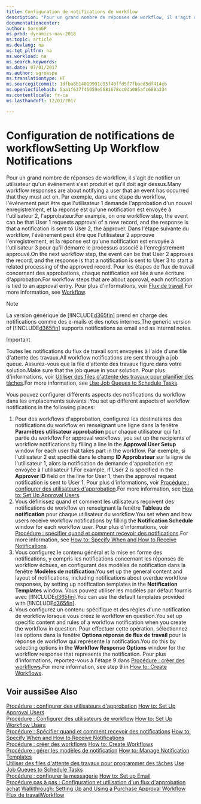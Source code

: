 ```yaml
---
title: Configuration de notifications de workflow
description: "Pour un grand nombre de réponses de workflow, il s'agit de notifier un utilisateur qu'un événement s'est produit et qu'il doit agir dessus. Par exemple, dans une étape du workflow, l'événement peut être que l'utilisateur 1 demande l'approbation d'un nouvel enregistrement, et la réponse est qu'une notification est envoyée à l'utilisateur 2, l'approbateur. Dans l'étape suivante du workflow, l'événement peut être que l'utilisateur 2 approuve l'enregistrement, et la réponse est qu'une notification est envoyée à l'utilisateur 3 pour qu'il démarre le processus associé à l'enregistrement approuvé. Pour les étapes de flux de travail concernant des approbations, chaque notification est liée à une écriture d'approbation."
documentationcenter: 
author: SorenGP
ms.prod: dynamics-nav-2018
ms.topic: article
ms.devlang: na
ms.tgt_pltfrm: na
ms.workload: na
ms.search.keywords: 
ms.date: 07/01/2017
ms.author: sgroespe
ms.translationtype: HT
ms.sourcegitcommit: 1dfba8b14019991c95f40ffd5f7fbaed5df414eb
ms.openlocfilehash: 5aa1f637f45059e5681678cc0da085afc680a334
ms.contentlocale: fr-ca
ms.lasthandoff: 12/01/2017

---
```

# <a name="setting-up-workflow-notifications"></a><span data-ttu-id="1086d-106">Configuration de notifications de workflow</span><span class="sxs-lookup"><span data-stu-id="1086d-106">Setting Up Workflow Notifications</span></span>
<span data-ttu-id="1086d-107">Pour un grand nombre de réponses de workflow, il s'agit de notifier un utilisateur qu'un événement s'est produit et qu'il doit agir dessus.</span><span class="sxs-lookup"><span data-stu-id="1086d-107">Many workflow responses are about notifying a user that an event has occurred that they must act on.</span></span> <span data-ttu-id="1086d-108">Par exemple, dans une étape du workflow, l'événement peut être que l'utilisateur 1 demande l'approbation d'un nouvel enregistrement, et la réponse est qu'une notification est envoyée à l'utilisateur 2, l'approbateur.</span><span class="sxs-lookup"><span data-stu-id="1086d-108">For example, on one workflow step, the event can be that User 1 requests approval of a new record, and the response is that a notification is sent to User 2, the approver.</span></span> <span data-ttu-id="1086d-109">Dans l'étape suivante du workflow, l'événement peut être que l'utilisateur 2 approuve l'enregistrement, et la réponse est qu'une notification est envoyée à l'utilisateur 3 pour qu'il démarre le processus associé à l'enregistrement approuvé.</span><span class="sxs-lookup"><span data-stu-id="1086d-109">On the next workflow step, the event can be that User 2 approves the record, and the response is that a notification is sent to User 3 to start a related processing of the approved record.</span></span> <span data-ttu-id="1086d-110">Pour les étapes de flux de travail concernant des approbations, chaque notification est liée à une écriture d'approbation.</span><span class="sxs-lookup"><span data-stu-id="1086d-110">For workflow steps that are about approval, each notification is tied to an approval entry.</span></span> <span data-ttu-id="1086d-111">Pour plus d'informations, voir [Flux de travail](across-workflow.md).</span><span class="sxs-lookup"><span data-stu-id="1086d-111">For more information, see [Workflow](across-workflow.md).</span></span>  

> [!NOTE]  
>  <span data-ttu-id="1086d-112">La version générique de [!INCLUDE[d365fin](includes/d365fin_md.md)] prend en charge des notifications comme des e\-mails et des notes internes.</span><span class="sxs-lookup"><span data-stu-id="1086d-112">The generic version of [!INCLUDE[d365fin](includes/d365fin_md.md)] supports notifications as email and as internal notes.</span></span>  

> [!IMPORTANT]  
>  <span data-ttu-id="1086d-113">Toutes les notifications du flux de travail sont envoyées à l'aide d'une file d'attente des travaux.</span><span class="sxs-lookup"><span data-stu-id="1086d-113">All workflow notifications are sent through a job queue.</span></span> <span data-ttu-id="1086d-114">Assurez-vous que la file d'attente des travaux figure dans votre solution.</span><span class="sxs-lookup"><span data-stu-id="1086d-114">Make sure that the job queue in your solution.</span></span> <span data-ttu-id="1086d-115">Pour plus d'informations, voir [Utiliser des files d'attente des travaux pour planifier des tâches](admin-job-queues-schedule-tasks.md).</span><span class="sxs-lookup"><span data-stu-id="1086d-115">For more information, see [Use Job Queues to Schedule Tasks](admin-job-queues-schedule-tasks.md).</span></span>

<span data-ttu-id="1086d-116">Vous pouvez configurer différents aspects des notifications du workflow dans les emplacements suivants :</span><span class="sxs-lookup"><span data-stu-id="1086d-116">You set up different aspects of workflow notifications in the following places:</span></span>  

1.  <span data-ttu-id="1086d-117">Pour des workflows d'approbation, configurez les destinataires des notifications du workflow en renseignant une ligne dans la fenêtre **Paramètres utilisateur approbation** pour chaque utilisateur qui fait partie du workflow.</span><span class="sxs-lookup"><span data-stu-id="1086d-117">For approval workflows, you set up the recipients of workflow notifications by filling a line in the **Approval User Setup** window for each user that takes part in the workflow.</span></span> <span data-ttu-id="1086d-118">Par exemple, si l'utilisateur 2 est spécifié dans le champ **ID Approbateur** sur la ligne de l'utilisateur 1, alors la notification de demande d'approbation est envoyée à l'utilisateur 1.</span><span class="sxs-lookup"><span data-stu-id="1086d-118">For example, if User 2 is specified in the **Approver ID** field on the line for User 1, then the approval request notification is sent to User 1.</span></span> <span data-ttu-id="1086d-119">Pour plus d'informations, voir [Procédure : configurer des utilisateurs d'approbation](across-how-to-set-up-approval-users.md).</span><span class="sxs-lookup"><span data-stu-id="1086d-119">For more information, see [How to: Set Up Approval Users](across-how-to-set-up-approval-users.md).</span></span>  
2.  <span data-ttu-id="1086d-120">Vous définissez quand et comment les utilisateurs reçoivent des notifications de workflow en renseignant la fenêtre **Tableau de notification** pour chaque utilisateur du workflow.</span><span class="sxs-lookup"><span data-stu-id="1086d-120">You set when and how users receive workflow notifications by filling the **Notification Schedule** window for each workflow user.</span></span> <span data-ttu-id="1086d-121">Pour plus d'informations, voir [Procédure : spécifier quand et comment recevoir des notifications](across-how-to-specify-when-and-how-to-receive-notifications.md).</span><span class="sxs-lookup"><span data-stu-id="1086d-121">For more information, see [How to: Specify When and How to Receive Notifications](across-how-to-specify-when-and-how-to-receive-notifications.md).</span></span>  
3.  <span data-ttu-id="1086d-122">Vous configurez le contenu général et la mise en forme des notifications, y compris les notifications concernant les réponses de workflow échues, en configurant des modèles de notification dans la fenêtre **Modèles de notification**.</span><span class="sxs-lookup"><span data-stu-id="1086d-122">You set up the general content and layout of notifications, including notifications about overdue workflow responses, by setting up notification templates in the **Notification Templates** window.</span></span> <span data-ttu-id="1086d-123">Vous pouvez utiliser les modèles par défaut fournis avec [!INCLUDE[d365fin](includes/d365fin_md.md)].</span><span class="sxs-lookup"><span data-stu-id="1086d-123">You can use the default templates provided with [!INCLUDE[d365fin](includes/d365fin_md.md)].</span></span>  
4.  <span data-ttu-id="1086d-124">Vous configurez un contenu spécifique et des règles d'une notification de workflow lorsque vous créez le workflow en question.</span><span class="sxs-lookup"><span data-stu-id="1086d-124">You set up specific content and rules of a workflow notification when you create the workflow in question.</span></span> <span data-ttu-id="1086d-125">Pour effectuer cette opération, sélectionnez les options dans la fenêtre **Options réponse de flux de travail** pour la réponse de workflow qui représente la notification.</span><span class="sxs-lookup"><span data-stu-id="1086d-125">You do this by selecting options in the **Workflow Response Options** window for the workflow response that represents the notification.</span></span> <span data-ttu-id="1086d-126">Pour plus d'informations, reportez-vous à l'étape 9 dans [Procédure : créer des workflows](across-how-to-create-workflows.md).</span><span class="sxs-lookup"><span data-stu-id="1086d-126">For more information, see step 9 in [How to: Create Workflows](across-how-to-create-workflows.md).</span></span>  

## <a name="see-also"></a><span data-ttu-id="1086d-127">Voir aussi</span><span class="sxs-lookup"><span data-stu-id="1086d-127">See Also</span></span>  
 <span data-ttu-id="1086d-128">[Procédure : configurer des utilisateurs d'approbation](across-how-to-set-up-approval-users.md) </span><span class="sxs-lookup"><span data-stu-id="1086d-128">[How to: Set Up Approval Users](across-how-to-set-up-approval-users.md) </span></span>  
 <span data-ttu-id="1086d-129">[Procédure : Configurer des utilisateurs de workflow](across-how-to-set-up-workflow-users.md) </span><span class="sxs-lookup"><span data-stu-id="1086d-129">[How to: Set Up Workflow Users](across-how-to-set-up-workflow-users.md) </span></span>  
 <span data-ttu-id="1086d-130">[Procédure : Spécifier quand et comment recevoir des notifications](across-how-to-specify-when-and-how-to-receive-notifications.md) </span><span class="sxs-lookup"><span data-stu-id="1086d-130">[How to: Specify When and How to Receive Notifications](across-how-to-specify-when-and-how-to-receive-notifications.md) </span></span>  
 <span data-ttu-id="1086d-131">[Procédure : créer des workflows](across-how-to-create-workflows.md) </span><span class="sxs-lookup"><span data-stu-id="1086d-131">[How to: Create Workflows](across-how-to-create-workflows.md) </span></span>  
 <span data-ttu-id="1086d-132">[Procédure : gérer les modèles de notification](across-how-to-manage-notification-templates.md) </span><span class="sxs-lookup"><span data-stu-id="1086d-132">[How to: Manage Notification Templates](across-how-to-manage-notification-templates.md) </span></span>  
 <span data-ttu-id="1086d-133">[Utiliser des files d'attente des travaux pour programmer des tâches](admin-job-queues-schedule-tasks.md) </span><span class="sxs-lookup"><span data-stu-id="1086d-133">[Use Job Queues to Schedule Tasks](admin-job-queues-schedule-tasks.md) </span></span>  
 <span data-ttu-id="1086d-134">[Procédure : configurer la messagerie](madeira-how-setup-email.md) </span><span class="sxs-lookup"><span data-stu-id="1086d-134">[How to: Set up Email](madeira-how-setup-email.md) </span></span>  
 <span data-ttu-id="1086d-135">[Procédure pas à pas : Configuration et utilisation d'un flux d'approbation achat](walkthrough-setting-up-and-using-a-purchase-approval-workflow.md) </span><span class="sxs-lookup"><span data-stu-id="1086d-135">[Walkthrough: Setting Up and Using a Purchase Approval Workflow](walkthrough-setting-up-and-using-a-purchase-approval-workflow.md) </span></span>  
 [<span data-ttu-id="1086d-136">Flux de travail</span><span class="sxs-lookup"><span data-stu-id="1086d-136">Workflow</span></span>](across-workflow.md)   

